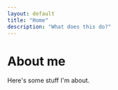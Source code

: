 ```yaml
---
layout: default
title: "Home"
description: "What does this do?"
---
```


# About me

Here's some stuff I'm about.
